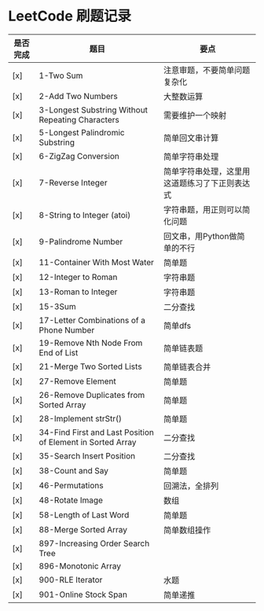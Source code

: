 # LeetCode 刷题记录
是否完成|题目|要点
--|--|----
 [x] | 1-Two Sum | 注意审题，不要简单问题复杂化
 [x] | 2-Add Two Numbers | 大整数运算
 [x] | 3-Longest Substring Without Repeating Characters |需要维护一个映射
 [x] | 5-Longest Palindromic Substring | 简单回文串计算
 [x] | 6-ZigZag Conversion | 简单字符串处理
 [x] | 7-Reverse Integer | 简单字符串处理，这里用这道题练习了下正则表达式
 [x] | 8-String to Integer (atoi) | 字符串题，用正则可以简化问题
 [x] | 9-Palindrome Number | 回文串，用Python做简单的不行
 [x] | 11-Container With Most Water | 简单题
 [x] | 12-Integer to Roman | 字符串题
 [x] | 13-Roman to Integer | 字符串题
 [x] | 15-3Sum | 二分查找
 [x] | 17-Letter Combinations of a Phone Number | 简单dfs
 [x] | 19-Remove Nth Node From End of List | 简单链表题
 [x] | 21-Merge Two Sorted Lists | 简单链表合并
 [x] | 27-Remove Element | 简单题
 [x] | 26-Remove Duplicates from Sorted Array | 简单题
 [x] | 28-Implement strStr() | 简单题
 [x] | 34-Find First and Last Position of Element in Sorted Array | 二分查找    
 [x] | 35-Search Insert Position | 二分查找
 [x] | 38-Count and Say | 简单题
 [x] | 46-Permutations | 回溯法，全排列
 [x] | 48-Rotate Image | 数组
 [x] | 58-Length of Last Word | 简单题
 [x] | 88-Merge Sorted Array | 简单数组操作
 [x] | 897-Increasing Order Search Tree| 
 [x] | 896-Monotonic Array |  
 [x] | 900-RLE Iterator| 水题
 [x] | 901-Online Stock Span |  简单递推